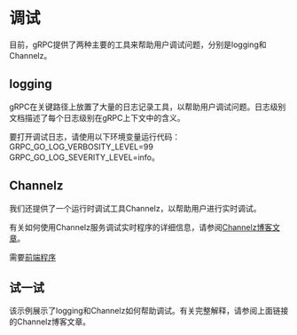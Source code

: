 # 调试
目前，gRPC提供了两种主要的工具来帮助用户调试问题，分别是logging和Channelz。

## logging

gRPC在关键路径上放置了大量的日志记录工具，以帮助用户调试问题。日志级别文档描述了每个日志级别在gRPC上下文中的含义。

要打开调试日志，请使用以下环境变量运行代码： GRPC_GO_LOG_VERBOSITY_LEVEL=99 GRPC_GO_LOG_SEVERITY_LEVEL=info。

## Channelz

我们还提供了一个运行时调试工具Channelz，以帮助用户进行实时调试。

有关如何使用Channelz服务调试实时程序的详细信息，请参阅[Channelz博客文章](https://grpc.io/blog/a-short-introduction-to-channelz/)。

需要[前端程序](https://github.com/grpc/grpc-experiments/tree/master)

## 试一试

该示例展示了logging和Channelz如何帮助调试。有关完整解释，请参阅上面链接的Channelz博客文章。

